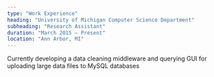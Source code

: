 ```yaml
---
type: "Work Experience"
heading: "University of Michigan Computer Science Department"
subheading: "Research Assistant"
duration: "March 2015 – Present"
location: "Ann Arbor, MI"
---
```


Currently developing a data cleaning middleware and querying GUI for uploading large data files to MySQL databases
